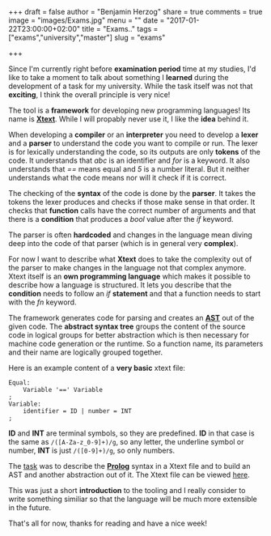 +++
draft = false
author = "Benjamin Herzog"
share = true
comments = true
image = "images/Exams.jpg"
menu = ""
date = "2017-01-22T23:00:00+02:00"
title = "Exams.."
tags = ["exams","university","master"]
slug = "exams"

+++

Since I'm currently right before **examination period** time at my studies, I'd like to take a moment to talk about something I **learned** during the development of a task for my university. While the task itself was not that **exciting**, I think the overall principle is very nice!

The tool is a **framework** for developing new programming languages! Its name is [**Xtext**](http://www.eclipse.org/Xtext/). While I will propably never use it, I like the **idea** behind it.

When developing a **compiler** or an **interpreter** you need to develop a **lexer** and a **parser** to understand the code you want to compile or run. The lexer is for lexically understanding the code, so its outputs are only **tokens** of the code. It understands that *abc* is an identifier and *for* is a keyword. It also understands that *==* means equal and *5* is a number literal. But it neither understands what the code means nor will it check if it is correct.

The checking of the **syntax** of the code is done by the **parser**. It takes the tokens the lexer produces and checks if those make sense in that order. It checks that **function** calls have the correct number of arguments and that there is a **condition** that produces a *bool* value after the *if* keyword.

The parser is often **hardcoded** and changes in the language mean diving deep into the code of that parser (which is in general very **complex**).

For now I want to describe what **Xtext** does to take the complexity out of the parser to make changes in the language not that complex anymore. Xtext itself is an **own programming language** which makes it possible to describe how a language is structured. It lets you describe that the **condition** needs to follow an *if* **statement** and that a function needs to start with the *fn* keyword.

The framework generates code for parsing and creates an [**AST**](https://en.wikipedia.org/wiki/Abstract_syntax_tree) out of the given code. The **abstract syntax tree** groups the content of the source code in logical groups for better abstraction which is then necessary for machine code generation or the runtime. So a function name, its parameters and their name are logically grouped together.

Here is an example content of a **very basic** xtext file:

```Xtext
Equal:
	Variable '==' Variable
;
Variable:
	identifier = ID | number = INT
;
```

**ID** and **INT** are terminal symbols, so they are predefined. **ID** in that case is the same as `/([A-Za-z_0-9]+)/g`, so any letter, the underline symbol or number, **INT** is just `/([0-9]+)/g`, so only numbers.

The [task](https://github.com/BenchR267/prolog-xtext) was to describe the [**Prolog**](http://www.swi-prolog.org) syntax in a Xtext file and to build an AST and another abstraction out of it. The Xtext file can be viewed [here](https://github.com/BenchR267/prolog-xtext/blob/master/de.htwdd.sf.beleg.s76511.s76575/src/de/htwdd/sf/beleg/Dsl.xtext).

This was just a short **introduction** to the tooling and I really consider to write something similiar so that the language will be much more extensible in the future.

That's all for now, thanks for reading and have a nice week!
